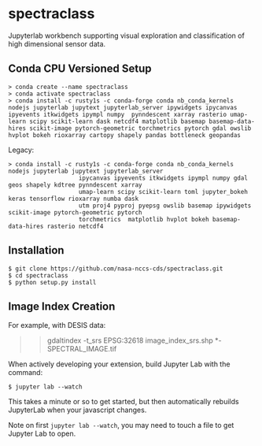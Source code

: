 spectraclass
===============================

Jupyterlab workbench supporting visual exploration and classification of high dimensional sensor data.

Conda CPU Versioned Setup
---------------

    > conda create --name spectraclass
    > conda activate spectraclass
    > conda install -c rusty1s -c conda-forge conda nb_conda_kernels nodejs jupyterlab jupytext jupyterlab_server ipywidgets ipycanvas ipyevents itkwidgets ipympl numpy  pynndescent xarray rasterio umap-learn scipy scikit-learn dask netcdf4 matplotlib basemap basemap-data-hires scikit-image pytorch-geometric torchmetrics pytorch gdal owslib hvplot bokeh rioxarray cartopy shapely pandas bottleneck geopandas

Legacy:

    > conda install -c rusty1s -c conda-forge conda nb_conda_kernels nodejs jupyterlab jupytext jupyterlab_server  
                        ipycanvas ipyevents itkwidgets ipympl numpy gdal geos shapely kdtree pynndescent xarray  
                        umap-learn scipy scikit-learn toml jupyter_bokeh keras tensorflow rioxarray numba dask   
                        utm proj4 pyproj pyepsg owslib basemap ipywidgets scikit-image pytorch-geometric pytorch
                        torchmetrics  matplotlib hvplot bokeh basemap-data-hires rasterio netcdf4
Installation
------------

    $ git clone https://github.com/nasa-nccs-cds/spectraclass.git
    $ cd spectraclass
    $ python setup.py install

Image Index Creation
--------------------

For example, with DESIS data:

>> gdaltindex -t_srs EPSG:32618 image_index_srs.shp *-SPECTRAL_IMAGE.tif

When actively developing your extension, build Jupyter Lab with the command:

    $ jupyter lab --watch

This takes a minute or so to get started, but then automatically rebuilds JupyterLab when your javascript changes.

Note on first `jupyter lab --watch`, you may need to touch a file to get Jupyter Lab to open.

